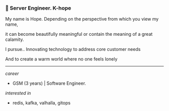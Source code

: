 ### 👋 Server Engineer. K-hope

My name is Hope. Depending on the perspective from which you view my name, 

it can become beautifully meaningful or contain the meaning of a great calamity.

I pursue.. Innovating technology to address core customer needs

And to create a warm world where no one feels lonely

---

*career*
- GSM (3 years) | Software Engineer.

*interested in*
- redis, kafka, valhalla, gitops

